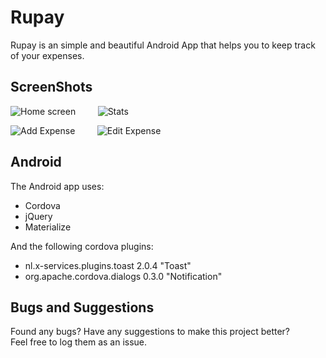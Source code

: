 # Rupay
Rupay is an simple and beautiful Android App that helps you to keep track of your expenses.

## ScreenShots  
![Home screen](http://i.imgur.com/oKO5k1W.png?1)&nbsp;&nbsp;&nbsp;&nbsp;&nbsp;&nbsp;&nbsp;&nbsp;
![Stats](http://i.imgur.com/QgOa9Iz.png?1)  
  
![Add Expense](http://i.imgur.com/Wl4VF4L.png?1)&nbsp;&nbsp;&nbsp;&nbsp;&nbsp;&nbsp;&nbsp;&nbsp;
![Edit Expense](http://i.imgur.com/pjgGOks.png?1) 
  
## Android
The Android app uses:
- Cordova  
- jQuery  
- Materialize    

And the following cordova plugins:
- nl.x-services.plugins.toast 2.0.4 "Toast"
- org.apache.cordova.dialogs 0.3.0 "Notification"
  
## Bugs and Suggestions  
Found any bugs? Have any suggestions to make this project better?   
Feel free to log them as an issue.  
